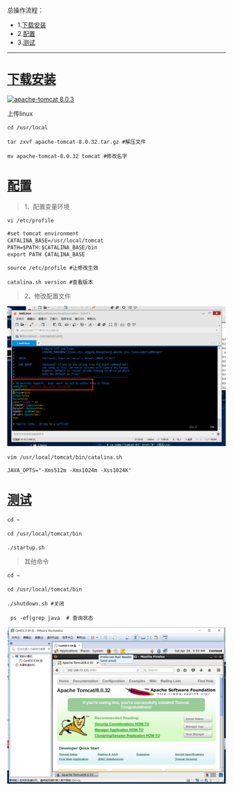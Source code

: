 总操作流程：
- 1.[下载安装](#tomcat-01)
- 2.[配置](#tomcat-02)
- 3.[测试](#tomcat-03)

----------

# <a name="tomcat-01" href="#" >下载安装</a>

[![](https://img.shields.io/badge/apache--tomcat-8.0.3-green.svg "apache-tomcat 8.0.3")](https://pan.baidu.com/s/1baB4TzFkYR2TcnB-EydYHA)


上传linux

```shell
cd /usr/local

tar zxvf apache-tomcat-8.0.32.tar.gz #解压文件

mv apache-tomcat-8.0.32 tomcat #修改名字
```
# <a name="tomcat-02" href="#" >配置</a>

>1、配置变量环境
```shell
vi /etc/profile
```

```shell
#set tomcat environment
CATALINA_BASE=/usr/local/tomcat
PATH=$PATH:$CATALINA_BASE/bin
export PATH CATALINA_BASE
```

```shell
source /etc/profile #让修改生效

catalina.sh version #查看版本
```
>2、修改配置文件

![](image/1-1.png)

``` shell
vim /usr/local/tomcat/bin/catalina.sh
```

```shell
JAVA_OPTS="-Xms512m -Xmx1024m -Xss1024K"
```

# <a name="tomcat-03" href="#" >测试</a>
```shell
cd ~

cd /usr/local/tomcat/bin

./startup.sh

```

>其他命令
```shell
cd ~

cd /usr/local/tomcat/bin

./shutdown.sh #关闭

 ps -ef|grep java  # 查询状态
```
![](image/1-2.png)
